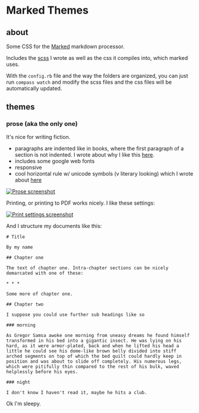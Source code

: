 # Marked Themes

## about

Some CSS for the [Marked][] markdown processor.

[Marked]: http://markedapp.com

Includes the [scss][] I wrote as well as the css it compiles into, which marked uses.

[scss]: http://sass-lang.com

With the `config.rb` file and the way the folders are organized, you can just run `compass watch` and modify the scss files and the css files will be automatically updated.

## themes

### prose (aka the only one)

It's nice for writing fiction.

* paragraphs are indented like in books, where the first paragraph of a section is not indented. I wrote about why I like this [here](http://www.maxjacobson.net/2012-03-21-indenting-paragraphs-online).
* includes some google web fonts
* responsive
* cool horizontal rule w/ unicode symbols (v literary looking) which I wrote about [here](http://www.maxjacobson.net/2012-12-31-the-horizontal-rule)

[![Prose screenshot](http://d.pr/i/Iawe+ "Prose screenshot")](http://d.pr/i/Iawe)

Printing, or printing to PDF works nicely. I like these settings:

[![Print settings screenshot](http://d.pr/i/Kbox+ "Print settings screenshot")](http://d.pr/i/Kbox)

And I structure my documents like this:

    # Title

    By my name
    
    ## Chapter one

    The text of chapter one. Intra-chapter sections can be nicely demarcated with one of these:
    
    * * *
    
    Some more of chapter one.
    
    ## Chapter two

    I suppose you could use further sub headings like so
    
    ### morning

    As Gregor Samsa awoke one morning from uneasy dreams he found himself transformed in his bed into a gigantic insect. He was lying on his hard, as it were armor-plated, back and when he lifted his head a little he could see his dome-like brown belly divided into stiff arched segments on top of which the bed quilt could hardly keep in position and was about to slide off completely. His numerous legs, which were pitifully thin compared to the rest of his bulk, waved helplessly before his eyes.
    
    ### night

    I don't know I haven't read it, maybe he hits a club.

Ok I'm sleepy.
